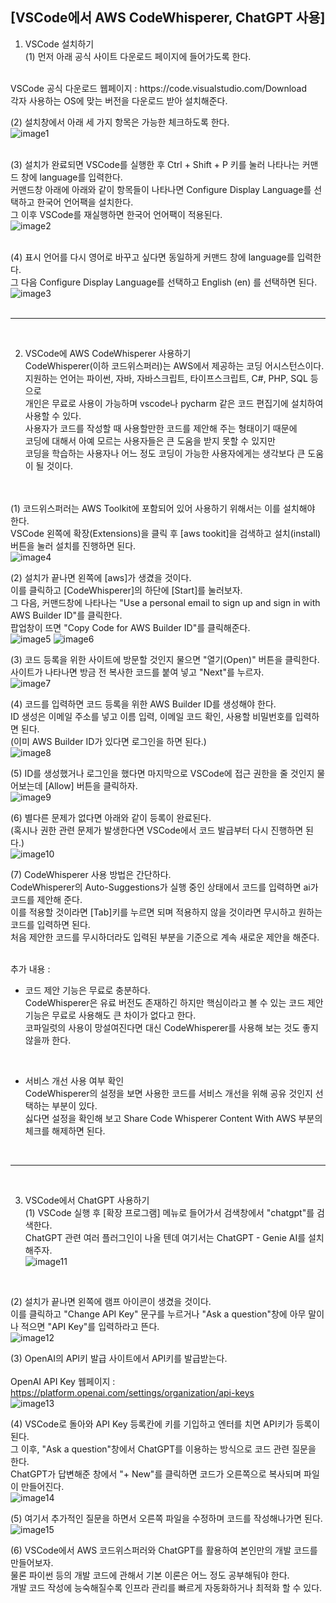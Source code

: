 ## [VSCode에서 AWS CodeWhisperer, ChatGPT 사용]

1. VSCode 설치하기          
(1) 먼저 아래 공식 사이트 다운로드 페이지에 들어가도록 한다.   
<br/>
VSCode 공식 다운로드 웹페이지 : https://code.visualstudio.com/Download   
<br/>   
각자 사용하는 OS에 맞는 버전을 다운로드 받아 설치해준다.   
<br/> 
                
(2) 설치창에서 아래 세 가지 항목은 가능한 체크하도록 한다.              
![image1](https://github.com/user-attachments/assets/7ef8af05-39f4-4fe9-b6f1-a92f630882a7)
<br/><br/>
        
(3) 설치가 완료되면 VSCode를 실행한 후 Ctrl + Shift + P 키를 눌러 나타나는 커맨드 창에 language를 입력한다.   
커맨드창 아래에 아래와 같이 항목들이 나타나면 Configure Display Language를 선택하고 한국어 언어팩을 설치한다.      
그 이후 VSCode를 재실행하면 한국어 언어팩이 적용된다.      
![image2](https://github.com/user-attachments/assets/1b6448ca-92fd-42f8-a31d-59c085e94032)
<br/><br/>
                               
(4) 표시 언어를 다시 영어로 바꾸고 싶다면 동일하게 커맨드 창에 language를 입력한다.   
그 다음 Configure Display Language를 선택하고 English (en) 를 선택하면 된다.   
![image3](https://github.com/user-attachments/assets/25afb51b-05ba-4535-be40-bd36f03da20d)
<br/><br/>

---
<br/>

2. VSCode에 AWS CodeWhisperer 사용하기     
CodeWhisperer(이하 코드위스퍼러)는 AWS에서 제공하는 코딩 어시스턴스이다.       
지원하는 언어는 파이썬, 자바, 자바스크립트, 타이프스크립트, C#, PHP, SQL 등으로       
개인은 무료로 사용이 가능하며 vscode나 pycharm 같은 코드 편집기에 설치하여 사용할 수 있다.      
사용자가 코드를 작성할 때 사용할만한 코드를 제안해 주는 형태이기 때문에       
코딩에 대해서 아예 모르는 사용자들은 큰 도움을 받지 못할 수 있지만       
코딩을 학습하는 사용자나 어느 정도 코딩이 가능한 사용자에게는 생각보다 큰 도움이 될 것이다.      
<br/><br/>

(1) 코드위스퍼러는 AWS Toolkit에 포함되어 있어 사용하기 위해서는 이를 설치해야 한다.      
VSCode 왼쪽에 확장(Extensions)을 클릭 후 [aws tookit]을 검색하고 설치(install) 버튼을 눌러 설치를 진행하면 된다.   
![image4](https://github.com/user-attachments/assets/585ccd1f-ec3a-4631-9660-f2cc4469b1f3)
<br/>

(2) 설치가 끝나면 왼쪽에 [aws]가 생겼을 것이다.      
이를 클릭하고 [CodeWhisperer]의 하단에 [Start]를 눌러보자.      
그 다음, 커맨드창에 나타나는 "Use a personal email to sign up and sign in with AWS Builder ID"를 클릭한다.      
팝업창이 뜨면 "Copy Code for AWS Builder ID"를 클릭해준다.      
![image5](https://github.com/user-attachments/assets/d07df50c-92fb-40f8-87d1-dd189824bdcb)
![image6](https://github.com/user-attachments/assets/b75d1b07-5dce-44d6-a3c1-a365a2d0c410)
<br/>

(3) 코드 등록을 위한 사이트에 방문할 것인지 물으면 "열기(Open)" 버튼을 클릭한다.   
사이트가 나타나면 방금 전 복사한 코드를 붙여 넣고 "Next"를 누르자.   
![image7](https://github.com/user-attachments/assets/0e9c8122-ceaf-4714-b3f7-1f6a47450403)
<br/>

(4)  코드를 입력하면 코드 등록을 위한 AWS Builder ID를 생성해야 한다.   
ID 생성은 이메일 주소를 넣고 이름 입력, 이메일 코드 확인, 사용할 비밀번호를 입력하면 된다.   
(이미 AWS Builder ID가 있다면 로그인을 하면 된다.)   
![image8](https://github.com/user-attachments/assets/71ebcc1a-a6ea-4e9d-8031-72e06621168c)
<br/>

(5) ID를 생성했거나 로그인을 했다면 마지막으로 VSCode에 접근 권한을 줄 것인지 물어보는데 [Allow] 버튼을 클릭하자.        
![image9](https://github.com/user-attachments/assets/ddbb6513-8368-4a57-89e6-30903428dcc2)
<br/>

(6) 별다른 문제가 없다면 아래와 같이 등록이 완료된다.   
(혹시나 권한 관련 문제가 발생한다면 VSCode에서 코드 발급부터 다시 진행하면 된다.)   
![image10](https://github.com/user-attachments/assets/c45df823-96f8-44a6-a894-65889a64f07b)
<br/>

(7) CodeWhisperer 사용 방법은 간단하다.   
CodeWhisperer의 Auto-Suggestions가 실행 중인 상태에서 코드를 입력하면 ai가 코드를 제안해 준다.   
이를 적용할 것이라면 [Tab]키를 누르면 되며 적용하지 않을 것이라면 무시하고 원하는 코드를 입력하면 된다.   
처음 제안한 코드를 무시하더라도 입력된 부분을 기준으로 계속 새로운 제안을 해준다.   
<br/>

추가 내용 :     
- 코드 제안 기능은 무료로 충분하다.   
CodeWhisperer은 유료 버전도 존재하긴 하지만 핵심이라고 볼 수 있는 코드 제안 기능은 무료로 사용해도 큰 차이가 없다고 한다.   
코파일럿의 사용이 망설여진다면 대신 CodeWhisperer를 사용해 보는 것도 좋지 않을까 한다.
<br/>

- 서비스 개선 사용 여부 확인   
CodeWhisperer의 설정을 보면 사용한 코드를 서비스 개선을 위해 공유 것인지 선택하는 부분이 있다.   
싫다면 설정을 확인해 보고 Share Code Whisperer Content With AWS 부분의 체크를 해제하면 된다.   
<br/>

---
<br/>

3. VSCode에서 ChatGPT 사용하기   
(1) VSCode 실행 후 [확장 프로그램] 메뉴로 들어가서 검색창에서 "chatgpt"를 검색한다.       
ChatGPT 관련 여러 플러그인이 나올 텐데 여기서는 ChatGPT - Genie AI를 설치해주자.   
![image11](https://github.com/user-attachments/assets/376da129-bc59-411a-8e30-c2b785ac7f2c)
<br/>

(2) 설치가 끝나면 왼쪽에 램프 아이콘이 생겼을 것이다.          
이를 클릭하고 "Change API Key" 문구를 누르거나 "Ask a question"창에 아무 말이나 적으면 "API Key"를 입력하라고 뜬다.      
![image12](https://github.com/user-attachments/assets/9c812523-fdc3-48ff-85b2-26033c89859d)
<br/>
 
(3) OpenAI의 API키 발급 사이트에서 API키를 발급받는다.   
<br/>
OpenAI API Key 웹페이지 : https://platform.openai.com/settings/organization/api-keys   
![image13](https://github.com/user-attachments/assets/dfbc1117-e407-4d1e-8583-79843ee8ef48)
<br/>

(4) VSCode로 돌아와 API Key 등록칸에 키를 기입하고 엔터를 치면 API키가 등록이 된다.   
그 이후, "Ask a question"창에서 ChatGPT를 이용하는 방식으로 코드 관련 질문을 한다.   
ChatGPT가 답변해준 창에서 "+ New"를 클릭하면 코드가 오른쪽으로 복사되며 파일이 만들어진다.   
![image14](https://github.com/user-attachments/assets/045106d3-af9e-4cb8-8686-02749405c98e)
<br/>

(5) 여기서 추가적인 질문을 하면서 오른쪽 파일을 수정하며 코드를 작성해나가면 된다.      
![image15](https://github.com/user-attachments/assets/c904d56b-0a45-4b9f-9320-9729c09ce4ed)
<br/>

(6) VSCode에서 AWS 코드위스퍼러와 ChatGPT를 활용하여 본인만의 개발 코드를 만들어보자.   
물론 파이썬 등의 개발 코드에 관해서 기본 이론은 어느 정도 공부해둬야 한다.   
개발 코드 작성에 능숙해질수록 인프라 관리를 빠르게 자동화하거나 최적화 할 수 있다.   
